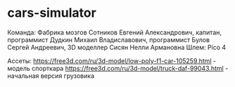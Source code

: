 # cars-simulator
Команда: Фабрика мозгов
Сотников Евгений Александрович, капитан, программист
Дудкин Михаил Владиславович, программист
Булов Сергей Андреевич, 3D моделлер
Сисян Нелли Армановна
Шлем: Pico 4

Ассеты:
https://free3d.com/ru/3d-model/low-poly-f1-car-105259.html - модель спорткара
https://free3d.com/ru/3d-model/truck-daf-99043.html - начальная версия грузовика
